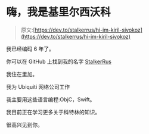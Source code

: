 # 嗨，我是基里尔西沃科

> 原文:[https://dev.to/stalkerrus/hi-im-kiril-sivokoz](https://dev.to/stalkerrus/hi-im-kiril-sivokoz)

我已经编码 6 年了。

你可以在 GitHub 上找到我的名字 [StalkerRus](https://github.com/StalkerRus)

我住在里加。

我为 Ubiquiti 网络公司工作

我主要用这些语言编程:ObjC，Swift。

我目前正在学习更多关于科特林的知识。

很高兴见到你。